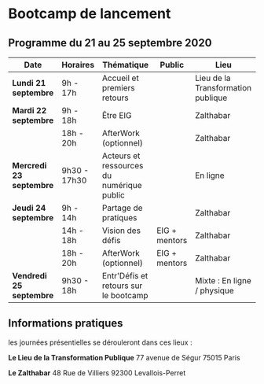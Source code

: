 # Bootcamp de lancement

## Programme du 21 au 25 septembre 2020

| Date | Horaires | Thématique | Public | Lieu | 
| -------- | -------- | -------- | -------- | -------- | 
| **Lundi 21 septembre** | 9h - 17h | Accueil et premiers retours | | Lieu de la Transformation publique |
| **Mardi 22 septembre** | 9h - 18h |  Être EIG | | Zalthabar |
|  | 18h - 20h | AfterWork (optionnel) |  | Zalthabar |
| **Mercredi 23 septembre** | 9h30 - 17h30 | Acteurs et ressources du numérique public| | En ligne |
| **Jeudi 24 septembre** | 9h - 14h | Partage de pratiques |  | Zalthabar |
|  | 14h - 18h | Vision des défis |  EIG + mentors | Zalthabar |
|  | 18h - 20h | AfterWork (optionnel) |  EIG + mentors | Zalthabar |
| **Vendredi 25 septembre** | 9h30 - 18h | Entr'Défis et retours sur le bootcamp | | Mixte : En ligne / physique |

## Informations pratiques 
les journées présentielles se dérouleront dans ces lieux :

**Le Lieu de la Transformation Publique**
77 avenue de Ségur 
75015 Paris

**Le Zalthabar**
48 Rue de Villiers
92300 Levallois-Perret